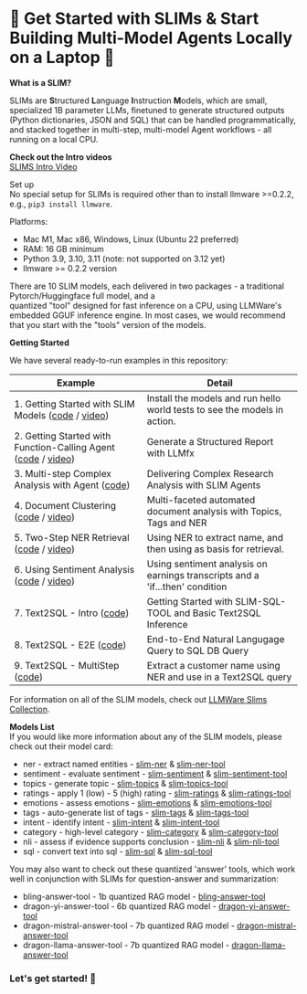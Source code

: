 

 🚀 Get Started with SLIMs & Start Building Multi-Model Agents Locally on a Laptop 🚀
===============

**What is a SLIM?**    

SLIMs are **S**tructured **L**anguage **I**nstruction **M**odels, which are small, specialized 1B parameter LLMs, 
finetuned to generate structured outputs (Python dictionaries, JSON and SQL) that can be handled programmatically, and 
stacked together in multi-step, multi-model Agent workflows - all running on a local CPU.  

**Check out the Intro videos**  
[SLIMS Intro Video](https://www.youtube.com/watch?v=0naqpH93eEU)  


Set up  
No special setup for SLIMs is required other than to install llmware >=0.2.2, e.g., `pip3 install llmware`.  

Platforms: 
- Mac M1, Mac x86, Windows, Linux (Ubuntu 22 preferred)  
- RAM: 16 GB minimum 
- Python 3.9, 3.10, 3.11 (note: not supported on 3.12 yet)
- llmware >= 0.2.2 version

There are 10 SLIM models, each delivered in two packages - a traditional Pytorch/Huggingface full model, and a  
quantized "tool" designed for fast inference on a CPU, using LLMWare's embedded GGUF inference engine.  In most cases, 
we would recommend that you start with the "tools" version of the models.

**Getting Started**

We have several ready-to-run examples in this repository:  

| Example                                                                                                                                             | Detail                                                                       |
|-----------------------------------------------------------------------------------------------------------------------------------------------------|------------------------------------------------------------------------------|
| 1.   Getting Started with SLIM Models ([code](SLIM-Agents/slims-getting-started.py) / [video]())                                                    | Install the models and run hello world tests to see the models in action.    |
| 2.   Getting Started with Function-Calling Agent ([code](SLIM-Agents/agent-llmfx-getting-started.py) / [video]())                                   | Generate a Structured Report with LLMfx                                      |                                                                                                                                              |   
| 3.   Multi-step Complex Analysis with Agent ([code](SLIM-Agents/agent-multistep-analysis.py))                                                       | Delivering Complex Research Analysis with SLIM Agents                        |                                                                                                                               |  
| 4.   Document Clustering ([code](Embedding/using_multiple_embeddings.py) / [video](https://www.youtube.com/watch?v=Bncvggy6m5Q))                    | Multi-faceted automated document analysis with Topics, Tags and NER          |  
| 5.   Two-Step NER Retrieval ([code](Models/msa_processing.py) / [video](https://www.youtube.com/watch?v=Cf-07GBZT68&t=2s))                          | Using NER to extract name, and then using as basis for retrieval.            |                                                                                                                                        | 
| 6.   Using Sentiment Analysis ([code](RAG/contract_analysis_on_laptop_with_bling_models.py) / [video](https://www.youtube.com/watch?v=8aV5p3tErP0)) | Using sentiment analysis on earnings transcripts and a 'if...then' condition |
| 7.   Text2SQL - Intro ([code](SLIM-Agents/text2sql-getting-started.py))                                                                             | Getting Started with SLIM-SQL-TOOL and Basic Text2SQL Inference              |                                                                                                                   |
| 8.   Text2SQL - E2E ([code](SLIM-Agents/text2sql-end-to-end-2.py))                                                                                  | End-to-End Natural Langugage Query to SQL DB Query                           |                                                                                                                     |
| 9.   Text2SQL - MultiStep ([code](SLIM-Agents/text2sql-multistep-example-3.py))                                                                     | Extract a customer name using NER and use in a Text2SQL query                |


For information on all of the SLIM models, check out [LLMWare Slims Collection](www.huggingface.co/llmware/).  

**Models List**  
If you would like more information about any of the SLIM models, please check out their model card:  
- ner - extract named entities  - [slim-ner](www.huggingface.co/llmware/slim-ner) & [slim-ner-tool](www.huggingface.co/llmware/slim-ner-tool)
- sentiment - evaluate sentiment - [slim-sentiment](www.huggingface.co/slim-sentiment) & [slim-sentiment-tool](www.huggingface.co/llmware/slim-sentiment-tool)    
- topics - generate topic - [slim-topics](www.huggingface.co/slim-topics) & [slim-topics-tool](www.huggingface.co/llmware/slim-topics-tool)  
- ratings - apply 1 (low) - 5 (high) rating - [slim-ratings](www.huggingface.co/slim-ratings) & [slim-ratings-tool](www.huggingface.co/llmware/slim-ratings-tool)  
- emotions - assess emotions - [slim-emotions](www.huggingface.co/slim-emotions) & [slim-emotions-tool](www.huggingface.co/llmware/slim-emotions-tool)  
- tags - auto-generate list of tags - [slim-tags](www.huggingface.co/slim-tags) & [slim-tags-tool](www.huggingface.co/llmware/slim-tags-tool)  
- intent - identify intent - [slim-intent](www.huggingface.co/slim-intent) & [slim-intent-tool](www.huggingface.co/llmware/slim-intent-tool)  
- category - high-level category - [slim-category](www.huggingface.co/slim-category) & [slim-category-tool](wwww.huggingface.co/llmware/slim-category-tool)
- nli - assess if evidence supports conclusion - [slim-nli](www.huggingface.co/slim-nli) & [slim-nli-tool](www.huggingface.co/llmware/slim-nli-tool)  
- sql - convert text into sql - [slim-sql](www.huggingface.co/slim-sql) & [slim-sql-tool](www.huggingface.co/llmware/slim-sql-tool)  

You may also want to check out these quantized 'answer' tools, which work well in conjunction with SLIMs for question-answer and summarization:  
- bling-answer-tool - 1b quantized RAG model - [bling-answer-tool](www.huggingface.co/llmware/bling-answer-tool)  
- dragon-yi-answer-tool - 6b quantized RAG model - [dragon-yi-answer-tool](www.huggingface.co/llmware/dragon-yi-answer-tool)  
- dragon-mistral-answer-tool - 7b quantized RAG model - [dragon-mistral-answer-tool](www.huggingface.co/llmware/dragon-mistral-answer-tool)  
- dragon-llama-answer-tool - 7b quantized RAG model - [dragon-llama-answer-tool](www.huggingface.co/llmware/dragon-llama-answer-tool)  


### **Let's get started!  🚀**


